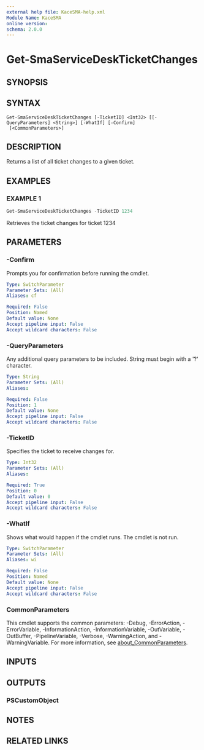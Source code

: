 ```yaml
---
external help file: KaceSMA-help.xml
Module Name: KaceSMA
online version:
schema: 2.0.0
---
```


# Get-SmaServiceDeskTicketChanges

## SYNOPSIS

## SYNTAX

```
Get-SmaServiceDeskTicketChanges [-TicketID] <Int32> [[-QueryParameters] <String>] [-WhatIf] [-Confirm]
 [<CommonParameters>]
```

## DESCRIPTION
Returns a list of all ticket changes to a given ticket.

## EXAMPLES

### EXAMPLE 1
```powershell
Get-SmaServiceDeskTicketChanges -TicketID 1234
```

Retrieves the ticket changes for ticket 1234

## PARAMETERS

### -Confirm
Prompts you for confirmation before running the cmdlet.

```yaml
Type: SwitchParameter
Parameter Sets: (All)
Aliases: cf

Required: False
Position: Named
Default value: None
Accept pipeline input: False
Accept wildcard characters: False
```

### -QueryParameters
Any additional query parameters to be included.
String must begin with a '?' character.

```yaml
Type: String
Parameter Sets: (All)
Aliases:

Required: False
Position: 1
Default value: None
Accept pipeline input: False
Accept wildcard characters: False
```

### -TicketID
Specifies the ticket to receive changes for.

```yaml
Type: Int32
Parameter Sets: (All)
Aliases:

Required: True
Position: 0
Default value: 0
Accept pipeline input: False
Accept wildcard characters: False
```

### -WhatIf
Shows what would happen if the cmdlet runs.
The cmdlet is not run.

```yaml
Type: SwitchParameter
Parameter Sets: (All)
Aliases: wi

Required: False
Position: Named
Default value: None
Accept pipeline input: False
Accept wildcard characters: False
```

### CommonParameters
This cmdlet supports the common parameters: -Debug, -ErrorAction, -ErrorVariable, -InformationAction, -InformationVariable, -OutVariable, -OutBuffer, -PipelineVariable, -Verbose, -WarningAction, and -WarningVariable. For more information, see [about_CommonParameters](http://go.microsoft.com/fwlink/?LinkID=113216).

## INPUTS

## OUTPUTS

### PSCustomObject
## NOTES

## RELATED LINKS
